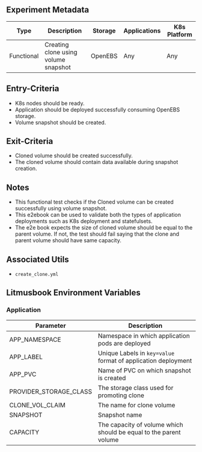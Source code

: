 ## Experiment Metadata

| Type       | Description                          | Storage | Applications | K8s Platform |
| ---------- | ------------------------------------ | ------- | ------------ | ------------ |
| Functional | Creating clone using volume snapshot | OpenEBS | Any          | Any          |

## Entry-Criteria

- K8s nodes should be ready.
- Application should be deployed successfully consuming OpenEBS storage.
- Volume snapshot should be created.

## Exit-Criteria

- Cloned volume should be created successfully.
- The cloned volume should contain data available during snapshot creation.

## Notes

- This functional test checks if the Cloned volume can be created successfully using volume snapshot.
- This e2ebook can be used to validate both the types of application deployments such as K8s deployment and statefulsets.
- The e2e book expects the size of cloned volume should be equal to the parent volume. If not, the test should fail saying that the clone and parent volume should have same capacity.

## Associated Utils 

- `create_clone.yml`

## Litmusbook Environment Variables

### Application

| Parameter              | Description                                                  |
| ---------------------- | ------------------------------------------------------------ |
| APP_NAMESPACE          | Namespace in which application pods are deployed             |
| APP_LABEL              | Unique Labels in `key=value` format of application deployment |
| APP_PVC                | Name of PVC on which snapshot is created                     |
| PROVIDER_STORAGE_CLASS | The storage class used for promoting clone                   |
| CLONE_VOL_CLAIM        | The name for clone volume                                    |
| SNAPSHOT               | Snapshot name                                                |
| CAPACITY               | The capacity of volume which should be equal to the parent volume |

